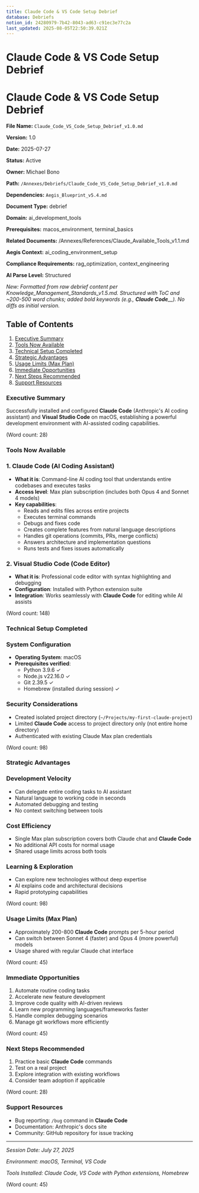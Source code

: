 ```yaml
---
title: Claude Code & VS Code Setup Debrief
database: Debriefs
notion_id: 24280979-7b42-8043-ad63-c91ec3e77c2a
last_updated: 2025-08-05T22:50:39.021Z
---
```


# Claude Code & VS Code Setup Debrief


# Claude Code & VS Code Setup Debrief


**File Name:** `Claude_Code_VS_Code_Setup_Debrief_v1.0.md`


**Version:** 1.0


**Date:** 2025-07-27


**Status:** Active


**Owner:** Michael Bono


**Path:** `/Annexes/Debriefs/Claude_Code_VS_Code_Setup_Debrief_v1.0.md`


**Dependencies:** `Aegis_Blueprint_v5.4.md`


**Document Type:** debrief


**Domain:** ai_development_tools


**Prerequisites:** macos_environment, terminal_basics


**Related Documents:** /Annexes/References/Claude_Available_Tools_v1.1.md


**Aegis Context:** ai_coding_environment_setup


**Compliance Requirements:** rag_optimization, context_engineering


**AI Parse Level:** Structured


_New: Formatted from raw debrief content per Knowledge_Management_Standards_v1.5.md. Structured with ToC and ~200-500 word chunks; added bold keywords (e.g.,_ _**Claude Code**__). No diffs as initial version._


## Table of Contents

1. [Executive Summary](https://www.notion.so/240809797b4280f3ad50fd58d92c6fb4?v=240809797b42812e843c000c71be0678&p=242809797b428043ad63c91ec3e77c2a&pm=s#executive-summary)
2. [Tools Now Available](https://www.notion.so/240809797b4280f3ad50fd58d92c6fb4?v=240809797b42812e843c000c71be0678&p=242809797b428043ad63c91ec3e77c2a&pm=s#tools-now-available)
3. [Technical Setup Completed](https://www.notion.so/240809797b4280f3ad50fd58d92c6fb4?v=240809797b42812e843c000c71be0678&p=242809797b428043ad63c91ec3e77c2a&pm=s#technical-setup-completed)
4. [Strategic Advantages](https://www.notion.so/240809797b4280f3ad50fd58d92c6fb4?v=240809797b42812e843c000c71be0678&p=242809797b428043ad63c91ec3e77c2a&pm=s#strategic-advantages)
5. [Usage Limits (Max Plan)](https://www.notion.so/240809797b4280f3ad50fd58d92c6fb4?v=240809797b42812e843c000c71be0678&p=242809797b428043ad63c91ec3e77c2a&pm=s#usage-limits-max-plan)
6. [Immediate Opportunities](https://www.notion.so/240809797b4280f3ad50fd58d92c6fb4?v=240809797b42812e843c000c71be0678&p=242809797b428043ad63c91ec3e77c2a&pm=s#immediate-opportunities)
7. [Next Steps Recommended](https://www.notion.so/240809797b4280f3ad50fd58d92c6fb4?v=240809797b42812e843c000c71be0678&p=242809797b428043ad63c91ec3e77c2a&pm=s#next-steps-recommended)
8. [Support Resources](https://www.notion.so/240809797b4280f3ad50fd58d92c6fb4?v=240809797b42812e843c000c71be0678&p=242809797b428043ad63c91ec3e77c2a&pm=s#support-resources)

### Executive Summary


Successfully installed and configured **Claude Code** (Anthropic's AI coding assistant) and **Visual Studio Code** on macOS, establishing a powerful development environment with AI-assisted coding capabilities.


(Word count: 28)


### Tools Now Available


### 1. Claude Code (AI Coding Assistant)

- **What it is**: Command-line AI coding tool that understands entire codebases and executes tasks
- **Access level**: Max plan subscription (includes both Opus 4 and Sonnet 4 models)
- **Key capabilities**:
    - Reads and edits files across entire projects
    - Executes terminal commands
    - Debugs and fixes code
    - Creates complete features from natural language descriptions
    - Handles git operations (commits, PRs, merge conflicts)
    - Answers architecture and implementation questions
    - Runs tests and fixes issues automatically

### 2. Visual Studio Code (Code Editor)

- **What it is**: Professional code editor with syntax highlighting and debugging
- **Configuration**: Installed with Python extension suite
- **Integration**: Works seamlessly with **Claude Code** for editing while AI assists

(Word count: 148)


### Technical Setup Completed


### System Configuration

- **Operating System**: macOS
- **Prerequisites verified**:
    - Python 3.9.6 ✓
    - Node.js v22.16.0 ✓
    - Git 2.39.5 ✓
    - Homebrew (installed during session) ✓

### Security Considerations

- Created isolated project directory (`~/Projects/my-first-claude-project`)
- Limited **Claude Code** access to project directory only (not entire home directory)
- Authenticated with existing Claude Max plan credentials

(Word count: 98)


### Strategic Advantages


### Development Velocity

- Can delegate entire coding tasks to AI assistant
- Natural language to working code in seconds
- Automated debugging and testing
- No context switching between tools

### Cost Efficiency

- Single Max plan subscription covers both Claude chat and **Claude Code**
- No additional API costs for normal usage
- Shared usage limits across both tools

### Learning & Exploration

- Can explore new technologies without deep expertise
- AI explains code and architectural decisions
- Rapid prototyping capabilities

(Word count: 98)


### Usage Limits (Max Plan)

- Approximately 200-800 **Claude Code** prompts per 5-hour period
- Can switch between Sonnet 4 (faster) and Opus 4 (more powerful) models
- Usage shared with regular Claude chat interface

(Word count: 45)


### Immediate Opportunities

1. Automate routine coding tasks
2. Accelerate new feature development
3. Improve code quality with AI-driven reviews
4. Learn new programming languages/frameworks faster
5. Handle complex debugging scenarios
6. Manage git workflows more efficiently

(Word count: 45)


### Next Steps Recommended

1. Practice basic **Claude Code** commands
2. Test on a real project
3. Explore integration with existing workflows
4. Consider team adoption if applicable

(Word count: 28)


### Support Resources

- Bug reporting: `/bug` command in **Claude Code**
- Documentation: Anthropic's docs site
- Community: GitHub repository for issue tracking

---


_Session Date: July 27, 2025_


_Environment: macOS, Terminal, VS Code_


_Tools Installed: Claude Code, VS Code with Python extensions, Homebrew_


(Word count: 45)

